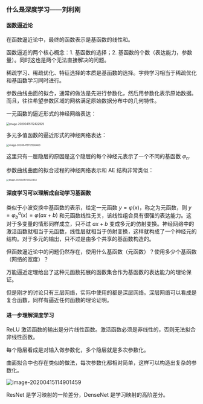 ### 什么是深度学习——刘利刚

#### 函数逼近论

在函数逼近论中，最终的函数表示是基函数的线性和。

函数逼近的两个核心概念：1. 基函数的选择；2. 基函数的个数（表达能力，参数量）。同时这也是两个无法直接解决的问题。

稀疏学习、稀疏优化、特征选择的本质是基函数的选择。字典学习相当于稀疏优化和基函数学习同时进行。

参数曲线曲面的拟合，通常的做法是先进行参数化，然后用参数化表示原始数据。而且，往往希望参数区域的网格满足原始数据分布中的几何特性。

一元函数的逼近形式的神经网络表达：

<img src="/Users/xieyutong/Pictures/screenshot/image-20200415112422925.png" alt="image-20200415112422925" style="zoom:50%;" />

多元多值函数的逼近形式的神经网络表达：

<img src="/Users/xieyutong/Pictures/screenshot/image-20200415112526463.png" alt="image-20200415112526463" style="zoom:45%;" />

这里只有一层隐层的原因是这个隐层的每个神经元表示了一个不同的基函数 $\varphi_n$.

参数曲线曲面的拟合过程的神经网络表示和 AE 结构非常类似：

<img src="/Users/xieyutong/Pictures/screenshot/image-20200415113022434.png" alt="image-20200415113022434" style="zoom:40%;" />

#### 深度学习可以理解成自动学习基函数

类似于小波变换中基函数的表示，给定一元函数 $y = \varphi(x)$，称之为元函数，则 $y = \varphi^a_b(x) = \varphi(ax + b)$ 和元函数线性无关，该线性组合具有很强的表达能力。这对于多变量的情形同样成立，只不过 $ax+b$ 变成多元的仿射变换。神经网络中的激活函数就相当于元函数，线性层就相当于仿射变换，这样就构成了一个神经元的结构。对于多元的输出，只不过是由多个共享的基函数构造的。

但函数逼近论中的问题仍然存在，使用什么基函数（元函数）？使用多少个基函数（网络的宽度）？

万能逼近定理给出了这种元函数拓展的函数集合作为基函数的表达能力的理论保证。

但是刚才的讨论只有三层网络，实际中使用的都是深层网络。深层网络可以看成是复合函数，同样有逼近任何函数的理论证明。

#### 进一步理解深度学习

ReLU 激活函数的输出是分片线性函数。激活函数必须是非线性的，否则无法拟合非线性函数。

每个隐层看成是对输入做参数化，多个隐层就是多次参数化。

曲面拟合中也存在类似的做法，每次参数化都相对简单，这样可以构造出复杂的参数化。

![image-20200415114901459](/Users/xieyutong/Pictures/screenshot/image-20200415114901459.png)

ResNet 是学习映射的一阶差分，DenseNet 是学习映射的高阶差分。